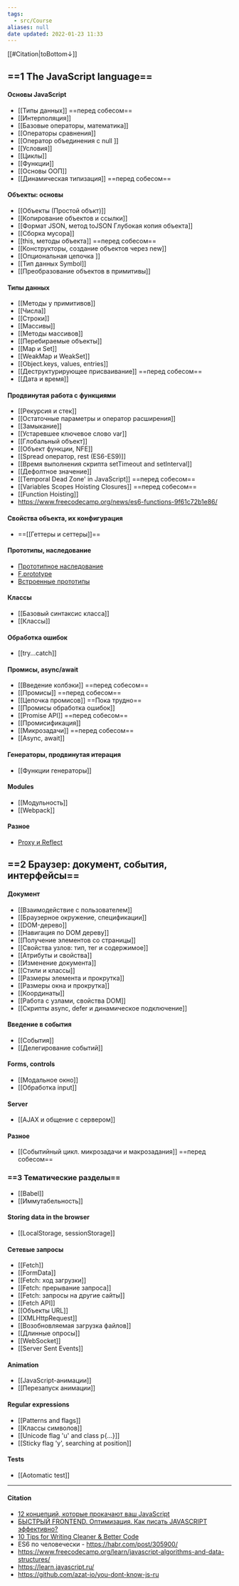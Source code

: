 ```yaml
---
tags:
  - src/Course
aliases: null
date updated: 2022-01-23 11:33
---
```


[[#Citation|toBottom↓]]

## ==1 The JavaScript language==

#### Основы JavaScript

- [[Типы данных]] ==перед собесом==
- [[Интерполяция]]
- [[Базовые операторы, математика]]
- [[Операторы сравнения]]
- [[Оператор объединения с null ]]
- [[Условия]]
- [[Циклы]]
- [[Функции]]
- [[Основы ООП]]
- [[Динамическая типизация]] ==перед собесом==

#### Объекты: основы

- [[Объекты (Простой объкт)]]
- [[Копирование объектов и ссылки]]
- [[Формат JSON, метод toJSON Глубокая копия объекта]]
- [[Сборка мусора]]
- [[this, методы объекта]] ==перед собесом==
- [[Конструкторы, создание объектов через new]]
- [[Опциональная цепочка ]]
- [[Тип данных Symbol]]
- [[Преобразование объектов в примитивы]]

#### Типы данных

- [[Методы у примитивов]]
- [[Числа]]
- [[Строки]]
- [[Массивы]]
- [[Методы массивов]]
- [[Перебираемые объекты]]
- [[Map и Set]]
- [[WeakMap и WeakSet]]
- [[Object.keys, values, entries]]
- [[Деструктурирующее присваивание]] ==перед собесом==
- [[Дата и время]]

#### Продвинутая работа с функциями

- [[Рекурсия и стек]]
- [[Остаточные параметры и оператор расширения]]
- [[Замыкание]]
- [[Устаревшее ключевое слово var]]
- [[Глобальный объект]]
- [[Объект функции, NFE]]
- [[Spread оператор, rest (ES6-ES9)]]
- [[Время выполнения скрипта setTimeout and setInterval]]
- [[Дефолтное значение]]
- [[Temporal Dead Zone' in JavaScript]] ==перед собесом==
- [[Variables Scopes Hoisting Closures]] ==перед собесом==
- [[Function Hoisting]]
- https://www.freecodecamp.org/news/es6-functions-9f61c72b1e86/
#### Свойства объекта, их конфигурация

- ==[[Геттеры и сеттеры]]==

#### Прототипы, наследование

- [Прототипное наследование](https://learn.javascript.ru/prototype-inheritance)
- [F.prototype](https://learn.javascript.ru/function-prototype)
- [Встроенные прототипы](https://learn.javascript.ru/native-prototypes)

#### Классы

- [[Базовый синтаксис класса]]
- [[Классы]]

#### Обработка ошибок

- [[try...catch]]

#### Промисы, async/await

- [[Введение колбэки]] ==перед собесом==
- [[Промисы]] ==перед собесом==
- [[Цепочка промисов]] ==Пока трудно==
- [[Промисы обработка ошибок]]
- [[Promise API]] ==перед собесом==
- [[Промисификация]]
- [[Микрозадачи]] ==перед собесом==
- [[Async, await]]

#### Генераторы, продвинутая итерация

- [[Функции генераторы]]

#### Modules

- [[Модульность]]
- [[Webpack]]

#### Разное

- [Proxy и Reflect](https://learn.javascript.ru/proxy)

## ==2 Браузер: документ, события, интерфейсы==

#### Документ

- [[Взаимодействие c пользователем]]
- [[Браузерное окружение, спецификации]]
- [[DOM-дерево]]
- [[Навигация по DOM дереву]]
- [[Получение элементов со страницы]]
- [[Свойства узлов: тип, тег и содержимое]]
- [[Атрибуты и свойства]]
- [[Изменение документа]]
- [[Стили и классы]]
- [[Размеры элемента и прокрутка]]
- [[Размеры окна и прокрутка]]
- [[Координаты]]
- [[Работа с узлами, свойства DOM]]
- [[Скрипты async, defer и динамическое подключение]]

#### Введение в события

- [[События]]
- [[Делегирование событий]]

#### Forms, controls

- [[Модальное окно]]
- [[Обработка input]]

#### Server

- [[AJAX и общение с сервером]]

#### Разное

- [[Событийный цикл.   микрозадачи и макрозадания]] ==перед собесом==

### ==3 Тематические разделы==

- [[Babel]]
- [[Иммутабельность]]

#### Storing data in the browser

- [[LocalStorage, sessionStorage]]

#### Сетевые запросы
- [[Fetch]]
- [[FormData]]
- [[Fetch: ход загрузки]]
- [[Fetch: прерывание запроса]]
- [[Fetch: запросы на другие сайты]]
- [[Fetch API]]
- [[Объекты URL]]
- [[XMLHttpRequest]]
- [[Возобновляемая загрузка файлов]]
- [[Длинные опросы]]
- [[WebSocket]]
- [[Server Sent Events]]

#### Animation

- [[JavaScript-анимации]]
- [[Перезапуск анимации]]

#### Regular expressions

- [[Patterns and flags]]
- [[Классы символов]]
- [[Unicode flag 'u' and class p{...}]]
- [[Sticky flag 'y', searching at position]]

#### Tests

- [[Aotomatic test]]

---

#### Citation

- [12 концепций, которые прокачают ваш JavaScript](https://tproger.ru/translations/javascript-important-concepts/)
- [БЫСТРЫЙ FRONTEND. Оптимизация. Как писать JAVASCRIPT эффективно?](https://www.youtube.com/watch?v=VNNLNC5h7ZI)
- [10 Tips for Writing Cleaner & Better Code](https://www.makeuseof.com/tag/10-tips-writing-cleaner-better-code/)
- ES6 по человечески - <https://habr.com/post/305900/>
- <https://www.freecodecamp.org/learn/javascript-algorithms-and-data-structures/>
- <https://learn.javascript.ru/>
- <https://github.com/azat-io/you-dont-know-js-ru>
